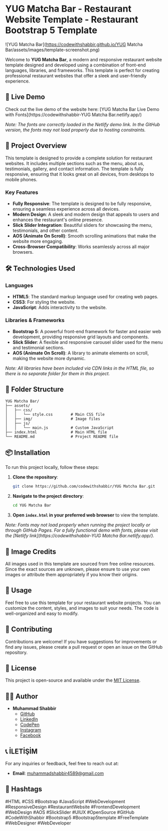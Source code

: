 # YUG Matcha Bar - Restaurant Website Template - Restaurant Bootstrap 5 Template

![YUG Matcha Bar](https://codewithshabbir.github.io/YUG Matcha Bar/assets/images/template-screenshot.png)

Welcome to **YUG Matcha Bar**, a modern and responsive restaurant website template designed and developed using a combination of front-end languages, libraries, and frameworks. This template is perfect for creating professional restaurant websites that offer a sleek and user-friendly experience.

## 🚀 Live Demo

Check out the live demo of the website here: [YUG Matcha Bar Live Demo with Fonts](https://codewithshabbir-YUG Matcha Bar.netlify.app/)

*Note: The fonts are correctly loaded in the Netlify demo link. In the GitHub version, the fonts may not load properly due to hosting constraints.*

## 📂 Project Overview

This template is designed to provide a complete solution for restaurant websites. It includes multiple sections such as the menu, about us, testimonials, gallery, and contact information. The template is fully responsive, ensuring that it looks great on all devices, from desktops to mobile phones.

### Key Features

- **Fully Responsive**: The template is designed to be fully responsive, ensuring a seamless experience across all devices.
- **Modern Design**: A sleek and modern design that appeals to users and enhances the restaurant's online presence.
- **Slick Slider Integration**: Beautiful sliders for showcasing the menu, testimonials, and other content.
- **AOS (Animate On Scroll)**: Smooth scrolling animations that make the website more engaging.
- **Cross-Browser Compatibility**: Works seamlessly across all major browsers.

## 🛠️ Technologies Used

### Languages
- **HTML5**: The standard markup language used for creating web pages.
- **CSS3**: For styling the website.
- **JavaScript**: Adds interactivity to the website.

### Libraries & Frameworks
- **Bootstrap 5**: A powerful front-end framework for faster and easier web development, providing responsive grid layouts and components.
- **Slick Slider**: A flexible and responsive carousel slider used for the menu and testimonial sections.
- **AOS (Animate On Scroll)**: A library to animate elements on scroll, making the website more dynamic.

*Note: All libraries have been included via CDN links in the HTML file, so there is no separate folder for them in this project.*

## 📁 Folder Structure

```plaintext
YUG Matcha Bar/
├── assets/
│   ├── css/
│   │   └── style.css        # Main CSS file
│   ├── img/                 # Image files
│   ├── js/
│   │   └── main.js          # Custom JavaScript
├── index.html               # Main HTML file
└── README.md                # Project README file
```

## 📦 Installation

To run this project locally, follow these steps:

1. **Clone the repository**:
   ```bash
   git clone https://github.com/codewithshabbir/YUG Matcha Bar.git
   ```
2. **Navigate to the project directory**:
   ```bash
   cd YUG Matcha Bar
   ```
3. **Open `index.html` in your preferred web browser** to view the template.

*Note: Fonts may not load properly when running the project locally or through GitHub Pages. For a fully functional demo with fonts, please visit the [Netlify link](https://codewithshabbir-YUG Matcha Bar.netlify.app/).*

## 📸 Image Credits

All images used in this template are sourced from free online resources. Since the exact sources are unknown, please ensure to use your own images or attribute them appropriately if you know their origins.

## 🚀 Usage

Feel free to use this template for your restaurant website projects. You can customize the content, styles, and images to suit your needs. The code is well-organized and easy to modify.

## 🌟 Contributing

Contributions are welcome! If you have suggestions for improvements or find any issues, please create a pull request or open an issue on the GitHub repository.

## 📝 License

This project is open-source and available under the [MIT License](LICENSE).

## 👨‍💻 Author

- **Muhammad Shabbir**  
  - [GitHub](https://github.com/codewithshabbir)
  - [LinkedIn](https://www.linkedin.com/in/codewithshabbir)
  - [CodePen](https://codepen.io/codewithshabbir)
  - [Instagram](https://www.instagram.com/codewithshabbir)
  - [Facebook](https://www.facebook.com/codewithshabbir)

## 📞 İLETİŞİM

For any inquiries or feedback, feel free to reach out at:
- **Email**: [muhammadshabbir4589@gmail.com](mailto:muhammadshabbir4589@gmail.com)

## 📢 Hashtags

#HTML #CSS #Bootstrap #JavaScript #WebDevelopment #ResponsiveDesign #RestaurantWebsite #FrontendDevelopment #WebDesign #AOS #SlickSlider #UIUX #OpenSource #GitHub #CodeWithShabbir #Bootstrap5 #Bootstrap5template #FreeTemplate #WebDesigner #WebDeveloper
